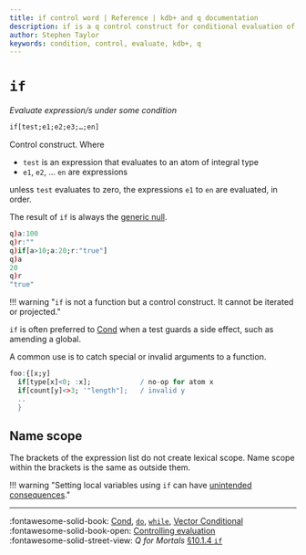```yaml
---
title: if control word | Reference | kdb+ and q documentation
description: if is a q control construct for conditional evaluation of one or more expressions.
author: Stephen Taylor
keywords: condition, control, evaluate, kdb+, q
---
```

# `if`




_Evaluate expression/s under some condition_

```txt
if[test;e1;e2;e3;…;en]
```

Control construct. Where

-   `test` is an expression that evaluates to an atom of integral type
-   `e1`, `e2`, … `en` are expressions

unless `test` evaluates to zero, the expressions `e1` to `en` are evaluated, in order.

The result of `if` is always the [generic null](identity.md#null).

```q
q)a:100
q)r:""
q)if[a>10;a:20;r:"true"]
q)a
20
q)r
"true"
```

!!! warning "`if` is not a function but a control construct. It cannot be iterated or projected."

`if` is often preferred to [Cond](cond.md) when a test guards a side effect, such as amending a global.

A common use is to catch special or invalid arguments to a function.

```q
foo:{[x;y]
  if[type[x]<0; :x];            / no-op for atom x
  if[count[y]<>3; '"length"];   / invalid y
  ..
  }
```


## Name scope

The brackets of the expression list do not create lexical scope.
Name scope within the brackets is the same as outside them.

!!! warning "Setting local variables using `if` can have [unintended consequences](../basics/function-notation.md#name-scope)."

----
:fontawesome-solid-book:
[Cond](cond.md),
[`do`](do.md),
[`while`](while.md),
[Vector Conditional](vector-conditional.md)
<br>
:fontawesome-solid-book-open:
[Controlling evaluation](../basics/control.md)
<br>
:fontawesome-solid-street-view:
_Q for Mortals_
[§10.1.4 `if`](/q4m3/10_Execution_Control/#1014-if)
